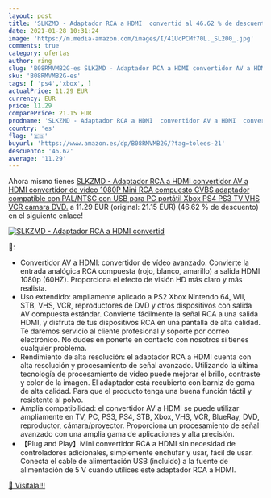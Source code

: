 ```yaml
---
layout: post
title: 'SLKZMD - Adaptador RCA a HDMI  convertid al 46.62 % de descuento'
date: 2021-01-28 10:31:24
image: 'https://m.media-amazon.com/images/I/41UcPCMf70L._SL200_.jpg'
comments: true
category: ofertas
author: ring
slug: 'B08RMVMB2G-es SLKZMD - Adaptador RCA a HDMI convertidor AV a HDMI...'
sku: 'B08RMVMB2G-es'
tags: [ 'ps4','xbox', ]
actualPrice: 11.29 EUR
currency: EUR
price: 11.29
comparePrice: 21.15 EUR
prodname: 'SLKZMD - Adaptador RCA a HDMI  convertidor AV a HDMI  convertidor de vídeo 1080P Mini RCA compuesto CVBS adaptador compatible con PAL/NTSC con USB para PC  portátil  Xbox PS4  PS3  TV  VHS  VCR  cámara  DVD.'
country: 'es'
flag: '🇪🇸'
buyurl: 'https://www.amazon.es/dp/B08RMVMB2G/?tag=tolees-21'
descuento: '46.62'
average: '11.29'
---
```


Ahora mismo tienes [SLKZMD - Adaptador RCA a HDMI  convertidor AV a HDMI  convertidor de vídeo 1080P Mini RCA compuesto CVBS adaptador compatible con PAL/NTSC con USB para PC  portátil  Xbox PS4  PS3  TV  VHS  VCR  cámara  DVD.](https://www.amazon.es/dp/B08RMVMB2G/?tag=tolees-21) a 11.29 EUR (original: 21.15 EUR) (46.62 %  de descuento) en el siguiente enlace!

[![SLKZMD - Adaptador RCA a HDMI  convertid](https://m.media-amazon.com/images/I/41UcPCMf70L._SL200_.jpg)](https://www.amazon.es/dp/B08RMVMB2G/?tag=tolees-21)

🔎:

- Convertidor AV a HDMI: convertidor de vídeo avanzado. Convierte la entrada analógica RCA compuesta (rojo, blanco, amarillo) a salida HDMI 1080p (60HZ). Proporciona el efecto de visión HD más claro y más realista.
- Uso extendido: ampliamente aplicado a PS2 Xbox Nintendo 64, WII, STB, VHS, VCR, reproductores de DVD y otros dispositivos con salida AV compuesta estándar. Convierte fácilmente la señal RCA a una salida HDMI, y disfruta de tus dispositivos RCA en una pantalla de alta calidad. Te daremos servicio al cliente profesional y soporte por correo electrónico. No dudes en ponerte en contacto con nosotros si tienes cualquier problema.
- Rendimiento de alta resolución: el adaptador RCA a HDMI cuenta con alta resolución y procesamiento de señal avanzado. Utilizando la última tecnología de procesamiento de vídeo puede mejorar el brillo, contraste y color de la imagen. El adaptador está recubierto con barniz de goma de alta calidad. Para que el producto tenga una buena función táctil y resistente al polvo.
- Amplia compatibilidad: el convertidor AV a HDMI se puede utilizar ampliamente en TV, PC, PS3, PS4, STB, Xbox, VHS, VCR, BlueRay, DVD, reproductor, cámara/proyector. Proporciona un procesamiento de señal avanzado con una amplia gama de aplicaciones y alta precisión.
- 【Plug and Play】Mini convertidor RCA a HDMI sin necesidad de controladores adicionales, simplemente enchufar y usar, fácil de usar. Conecta el cable de alimentación USB (incluido) a la fuente de alimentación de 5 V cuando utilices este adaptador RCA a HDMI.

[🛒 Visítala!!!](https://www.amazon.es/dp/B08RMVMB2G/?tag=tolees-21)
